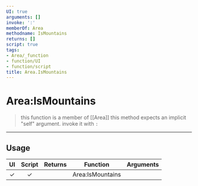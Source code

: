 ```yaml
---
UI: true
arguments: []
invoke: ':'
memberOf: Area
methodname: IsMountains
returns: []
script: true
tags:
- Area/_function
- function/UI
- function/script
title: Area.IsMountains
---
```

# Area:IsMountains
> this function is a member of [[Area]]
> this method expects an implicit "self" argument. invoke it with `:`
-----
## Usage
|  UI | Script | Returns | Function | Arguments |
|:---:|:------:|-------:|:--------:|:---------|
|✓|✓||Area:IsMountains||
